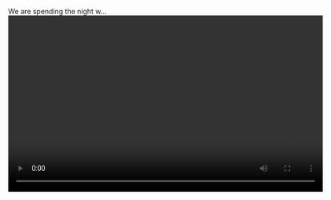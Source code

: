 <!--
title: We are spending the night with the bugs in B.U.G.S. at the London Zoo.
date: Sat Nov 01 2014 22:18:55 GMT+0000 (Greenwich Mean Time)
tags: spending,night,bugs
-->
We are spending the night w...
<video controls="controls" autoplay="autoplay" src="101526453562.mp4" type="video/mp4" width="640" height="360"></video>
